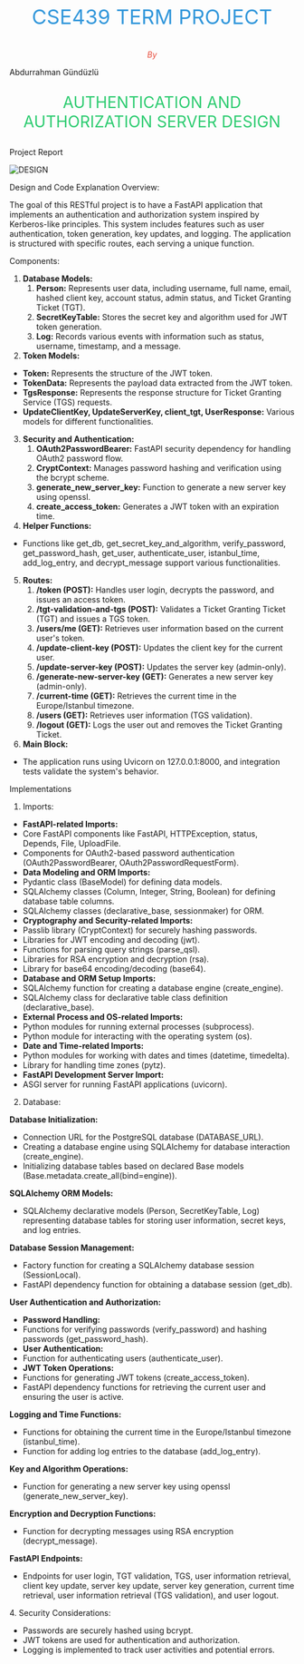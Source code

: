 <style>
  .title {
    text-align: center;
    font-size: 36px;
    color: #3498db; /* Blue color */
  }

  .author {
    text-align: center;
    font-style: italic;
    color: #e74c3c; /* Red color */
  }

  .report {
    text-align: center;
    font-size: 28px;
    color: #2ecc71; /* Green color */
  }
</style>

<p class="title">CSE439 TERM PROJECT</p>

<p class="author">By</p>

<p>Abdurrahman Gündüzlü</p>

<p class="report">AUTHENTICATION AND AUTHORIZATION SERVER DESIGN</p>

<p>Project Report</p>



![DESIGN](https://github.com/gunduzl/Authentication-Server/assets/69585166/2e76cb1a-f467-4aa2-87f0-6bedcb02bb2d)


Design and Code Explanation Overview: 

The goal of this RESTful project is to have a FastAPI application that implements an authentication and authorization system inspired by Kerberos-like principles. This system includes features such as user authentication, token generation, key updates, and logging. The application is structured with specific routes, each serving a unique function.

Components: 

1. **Database Models:**  
   1. **Person:** Represents user data, including username, full name, email, hashed client key, account status, admin status, and Ticket Granting Ticket (TGT). 
   1. **SecretKeyTable:** Stores the secret key and algorithm used for JWT token generation. 
   1. **Log:** Records various events with information such as status, username, timestamp, and a message. 
1. **Token Models:**  
- **Token:** Represents the structure of the JWT token. 
- **TokenData:** Represents the payload data extracted from the JWT token. 
- **TgsResponse:** Represents the response structure for Ticket Granting Service (TGS) requests. 
- **UpdateClientKey, UpdateServerKey, client\_tgt, UserResponse:** Various models for different functionalities. 
3. **Security and Authentication:**  
   1. **OAuth2PasswordBearer:** FastAPI security dependency for handling OAuth2 password flow. 
   1. **CryptContext:** Manages password hashing and verification using the bcrypt scheme. 
   1. **generate\_new\_server\_key:** Function to generate a new server key using openssl. 
   1. **create\_access\_token:** Generates a JWT token with an expiration time. 
3. **Helper Functions:**  
- Functions like get\_db, get\_secret\_key\_and\_algorithm, verify\_password, get\_password\_hash, get\_user, authenticate\_user, istanbul\_time, add\_log\_entry, and decrypt\_message support various functionalities. 
5. **Routes:**  
   1. **/token (POST):** Handles user login, decrypts the password, and issues an access token. 
   1. **/tgt-validation-and-tgs (POST):** Validates a Ticket Granting Ticket (TGT) and issues a TGS token. 
   1. **/users/me (GET):** Retrieves user information based on the current user's token. 
   1. **/update-client-key (POST):** Updates the client key for the current user. 
   1. **/update-server-key (POST):** Updates the server key (admin-only). 
   1. **/generate-new-server-key (GET):** Generates a new server key (admin-only). 
   1. **/current-time (GET):** Retrieves the current time in the Europe/Istanbul timezone. 
   1. **/users (GET):** Retrieves user information (TGS validation). 
   1. **/logout (GET):** Logs the user out and removes the Ticket Granting Ticket. 
5. **Main Block:**  
- The application runs using Uvicorn on 127.0.0.1:8000, and integration tests validate the system's behavior. 

Implementations 

1. Imports: 
- **FastAPI-related Imports:**  
- Core FastAPI components like FastAPI, HTTPException, status, Depends, File, UploadFile. 
- Components for OAuth2-based password authentication (OAuth2PasswordBearer, OAuth2PasswordRequestForm). 
- **Data Modeling and ORM Imports:**  
- Pydantic class (BaseModel) for defining data models. 
- SQLAlchemy classes (Column, Integer, String, Boolean) for defining database table columns. 
- SQLAlchemy classes (declarative\_base, sessionmaker) for ORM. 
- **Cryptography and Security-related Imports:**  
- Passlib library (CryptContext) for securely hashing passwords. 
- Libraries for JWT encoding and decoding (jwt). 
- Functions for parsing query strings (parse\_qsl). 
- Libraries for RSA encryption and decryption (rsa). 
- Library for base64 encoding/decoding (base64). 
- **Database and ORM Setup Imports:**  
- SQLAlchemy function for creating a database engine (create\_engine). 
- SQLAlchemy class for declarative table class definition (declarative\_base). 
- **External Process and OS-related Imports:**  
- Python modules for running external processes (subprocess). 
- Python module for interacting with the operating system (os). 
- **Date and Time-related Imports:**  
- Python modules for working with dates and times (datetime, timedelta). 
- Library for handling time zones (pytz). 
- **FastAPI Development Server Import:**  
- ASGI server for running FastAPI applications (uvicorn). 
2. Database: 

**Database Initialization:** 

- Connection URL for the PostgreSQL database (DATABASE\_URL). 
- Creating a database engine using SQLAlchemy for database interaction (create\_engine). 
- Initializing database tables based on declared Base models (Base.metadata.create\_all(bind=engine)). 

**SQLAlchemy ORM Models:** 

- SQLAlchemy declarative models (Person, SecretKeyTable, Log) representing database tables for storing user information, secret keys, and log entries. 

**Database Session Management:** 

- Factory function for creating a SQLAlchemy database session (SessionLocal). 
- FastAPI dependency function for obtaining a database session (get\_db). 

**User Authentication and Authorization:** 

- **Password Handling:**  
- Functions for verifying passwords (verify\_password) and hashing passwords (get\_password\_hash). 
- **User Authentication:**  
- Function for authenticating users (authenticate\_user). 
- **JWT Token Operations:**  
- Functions for generating JWT tokens (create\_access\_token). 
- FastAPI dependency functions for retrieving the current user and ensuring the user is active. 

**Logging and Time Functions:** 

- Functions for obtaining the current time in the Europe/Istanbul timezone (istanbul\_time). 
- Function for adding log entries to the database (add\_log\_entry). 

**Key and Algorithm Operations:** 

- Function for generating a new server key using openssl (generate\_new\_server\_key). 

**Encryption and Decryption Functions:** 

- Function for decrypting messages using RSA encryption (decrypt\_message). 

**FastAPI Endpoints:** 

- Endpoints for user login, TGT validation, TGS, user information retrieval, client key update, server key update, server key generation, current time retrieval, user information retrieval (TGS validation), and user logout. 

4\. Security Considerations: 

- Passwords are securely hashed using bcrypt. 
- JWT tokens are used for authentication and authorization. 
- Logging is implemented to track user activities and potential errors. 
